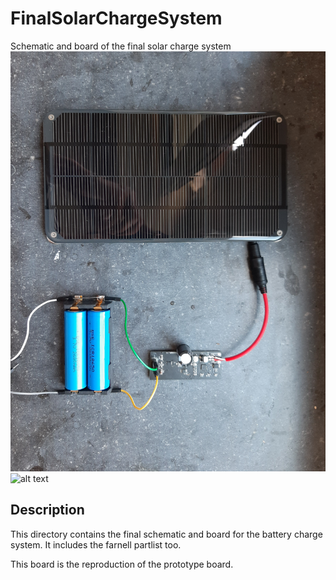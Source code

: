 # FinalSolarChargeSystem

Schematic and board of the final solar charge system
![alt text](./img/20200514_160916.jpg)
![alt text](./img/20200514_161030.jpg)

## Description

This directory contains the final schematic and board for the battery charge system. It includes the farnell partlist too.

This board is the reproduction of the prototype board.
